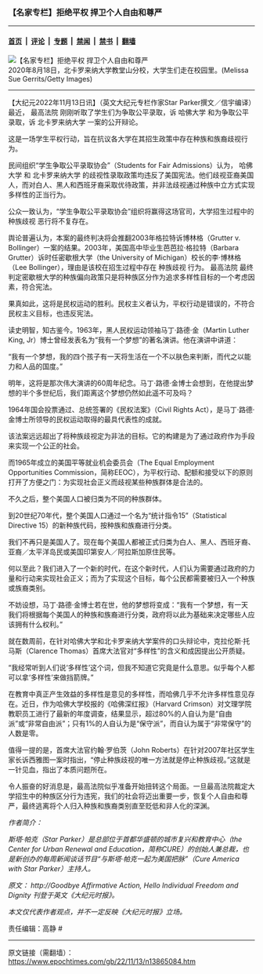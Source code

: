 ### 【名家专栏】拒绝平权 捍卫个人自由和尊严

---

#### [首页](../../../..?n13865084) &nbsp;|&nbsp; [评论](../../../../../epoch-comment?n13865084) &nbsp;|&nbsp; [专题](../../../../../epoch-special?n13865084) &nbsp;|&nbsp; [禁闻](../../../../../epoch-news?n13865084) &nbsp;|&nbsp; [禁书](../../../../../books?n13865084) &nbsp;|&nbsp; [翻墙](https://github.com/gfw-breaker/nogfw/blob/master/README.md?n13865084)


<div><img alt="【名家专栏】拒绝平权 捍卫个人自由和尊严" class="attachment-djy_600_400 size-djy_600_400 wp-post-image" src="https://i.epochtimes.com/assets/uploads/2022/11/id13865088-North-Carolina-1200x801-600x400.jpg"/>
<div class="caption">
 2020年8月18日，北卡罗来纳大学教堂山分校，大学生们走在校园里。(Melissa Sue Gerrits/Getty Images)
</div></div><hr/><div class="post_content" id="artbody" itemprop="articleBody">
 <!-- article content begin -->
 <p>
  【大纪元2022年11月13日讯】（英文大纪元专栏作家Star Parker撰文／信宇编译）最近，
  <ok href="https://www.epochtimes.com/gb/tag/%E6%9C%80%E9%AB%98%E6%B3%95%E9%99%A2.html">
   最高法院
  </ok>
  刚刚听取了学生们为争取公平录取，诉
  <ok href="https://www.epochtimes.com/gb/tag/%E5%93%88%E4%BD%9B%E5%A4%A7%E5%AD%A6.html">
   哈佛大学
  </ok>
  和为争取公平录取，诉
  <ok href="https://www.epochtimes.com/gb/tag/%E5%8C%97%E5%8D%A1%E7%BD%97%E6%9D%A5%E7%BA%B3%E5%A4%A7%E5%AD%A6.html">
   北卡罗来纳大学
  </ok>
  一案的公开辩论。
 </p>
 <p>
  这是一场学生平权行动，旨在抗议各大学在其招生政策中存在种族和族裔歧视行为。
 </p>
 <p>
  民间组织“学生争取公平录取协会”（Students for Fair Admissions）认为，
  <ok href="https://www.epochtimes.com/gb/tag/%E5%93%88%E4%BD%9B%E5%A4%A7%E5%AD%A6.html">
   哈佛大学
  </ok>
  和
  <ok href="https://www.epochtimes.com/gb/tag/%E5%8C%97%E5%8D%A1%E7%BD%97%E6%9D%A5%E7%BA%B3%E5%A4%A7%E5%AD%A6.html">
   北卡罗来纳大学
  </ok>
  的歧视性录取政策均违反了美国宪法。他们歧视亚裔美国人，而对白人、黑人和西班牙裔采取优待政策，并非法歧视通过种族中立方式实现多样性的正当行为。
 </p>
 <p>
  公众一致认为，“学生争取公平录取协会”组织将赢得这场官司，大学招生过程中的
  <ok href="https://www.epochtimes.com/gb/tag/%E7%A7%8D%E6%97%8F%E6%AD%A7%E8%A7%86.html">
   种族歧视
  </ok>
  恶行将不复存在。
 </p>
 <p>
  舆论普遍认为，本案的最终判决将会推翻2003年格拉特诉博林格（Grutter v. Bollinger）一案的结果。2003年，美国高中毕业生芭芭拉‧格拉特（Barbara Grutter）诉时任密歇根大学（the University of Michigan）校长的李‧博林格（Lee Bollinger），理由是该校在招生过程中存在
  <ok href="https://www.epochtimes.com/gb/tag/%E7%A7%8D%E6%97%8F%E6%AD%A7%E8%A7%86.html">
   种族歧视
  </ok>
  行为。
  <ok href="https://www.epochtimes.com/gb/tag/%E6%9C%80%E9%AB%98%E6%B3%95%E9%99%A2.html">
   最高法院
  </ok>
  最终判定密歇根大学的种族偏向政策只是将种族区分作为追求多样性目标的一个考虑因素，符合宪法。
 </p>
 <p>
  果真如此，这将是民权运动的胜利。民权主义者认为，平权行动是错误的，不符合民权主义目标，也违反宪法。
 </p>
 <p>
  读史明智，知古鉴今。1963年，黑人民权运动领袖马丁‧路德‧金（Martin Luther King, Jr）博士曾经发表名为“我有一个梦想”的著名演讲。他在演讲中讲道：
 </p>
 <p>
  “我有一个梦想，我的四个孩子有一天将生活在一个不以肤色来判断，而代之以能力和人品的国度。”
 </p>
 <p>
  明年，这将是那次伟大演讲的60周年纪念。马丁‧路德‧金博士会想到，在他提出梦想的半个多世纪后，我们距离这个梦想仍然如此遥不可及吗？
 </p>
 <p>
  1964年国会投票通过、总统签署的《民权法案》（Civil Rights Act），是马丁‧路德‧金博士所领导的民权运动取得的最具代表性的成就。
 </p>
 <p>
  该法案远远超出了将种族歧视定为非法的目标。它的构建是为了通过政府作为手段来实现一个公正的社会。
 </p>
 <p>
  而1965年成立的美国平等就业机会委员会（The Equal Employment Opportunities Commission，简称EEOC），为平权行动、配额和接受以下的原则打开了方便之门：为实现社会正义而歧视某些种族群体是合法的。
 </p>
 <p>
  不久之后，整个美国人口被归类为不同的种族群体。
 </p>
 <p>
  到20世纪70年代，整个美国人口通过一个名为“统计指令15”（Statistical Directive 15）的新种族代码，按种族和族裔进行分类。
 </p>
 <p>
  我们不再只是美国人了。现在每个美国人都被正式归类为白人、黑人、西班牙裔、亚裔／太平洋岛民或美国印第安人／阿拉斯加原住民等。
 </p>
 <p>
  何以至此？我们进入了一个新的时代，在这个新时代，人们认为需要通过政府的力量和行动来实现社会正义；而为了实现这个目标，每个公民都需要被归入一个种族或族裔类别。
 </p>
 <p>
  不妨设想，马丁‧路德‧金博士若在世，他的梦想将变成：“我有一个梦想，有一天我们将根据每个美国人的种族和族裔进行分类，政府将以此为基础来决定哪些人应该拥有什么权利。”
 </p>
 <p>
  就在数周前，在针对哈佛大学和北卡罗来纳大学案件的口头辩论中，克拉伦斯‧托马斯（Clarence Thomas）首席大法官对“多样性”的含义和成因提出公开质疑。
 </p>
 <p>
  “我经常听到人们说‘多样性’这个词，但我不知道它究竟是什么意思。似乎每个人都可以拿‘多样性’来做挡箭牌。”
 </p>
 <p>
  在教育中真正产生效益的多样性是意见的多样性，而哈佛几乎不允许多样性意见存在。近日，作为哈佛大学校报的《哈佛深红报》（Harvard Crimson）对文理学院教职员工进行了最新的年度调查，结果显示，超过80%的人自认为是“自由派”或“非常自由派”；只有1%的人自认为是“保守派”，而自认为属于“非常保守”的人数是零。
 </p>
 <p>
  值得一提的是，首席大法官约翰‧罗伯茨（John Roberts）在针对2007年社区学生家长诉西雅图一案时指出，“停止种族歧视的唯一方法就是停止种族歧视。”这就是一针见血，指出了本质问题所在。
 </p>
 <p>
  令人振奋的好消息是，最高法院似乎准备开始扭转这个局面。一旦最高法院裁定大学招生中的种族区分行为违宪，我们的社会将迈出重要一步，恢复个人自由和尊严，最终逃离将个人归入种族和族裔类别直至贬低和非人化的深渊。
 </p>
 <p>
  <em>
   作者简介：
  </em>
 </p>
 <p>
  <em>
   斯塔‧帕克（Star Parker）是总部位于首都华盛顿的城市复兴和教育中心（the Center for Urban Renewal and Education，简称CURE）的创始人兼总裁，也是新创办的每周新闻谈话节目“与斯塔·帕克一起为美国把脉”（Cure America with Star Parker）主持人。
  </em>
 </p>
 <p>
  <em>
   原文：
   <ok href="https://www.theepochtimes.com/goodbye-affirmative-action-hello-individual-freedom-and-dignity_4853770.html" rel="noopener noreferrer" target="_blank">
    http://Goodbye Affirmative Action, Hello Individual Freedom and Dignity
   </ok>
   刊登于英文《大纪元时报》。
  </em>
 </p>
 <p>
  <em>
   本文仅代表作者观点，并不一定反映《大纪元时报》立场。
  </em>
 </p>
 <p>
  责任编辑：高静 #
 </p>
 <!-- article content end -->
 <div id="below_article_ad">
 </div>
</div>


---

原文链接（需翻墙）：https://www.epochtimes.com/gb/22/11/13/n13865084.htm